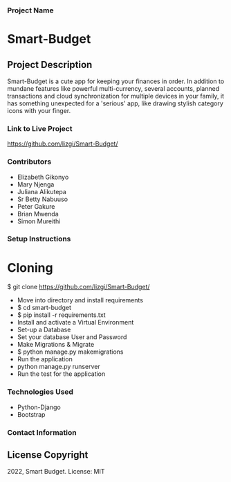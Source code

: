 ### Project Name
# Smart-Budget

## Project Description
Smart-Budget is a cute app for keeping your finances in order. In addition to mundane features like powerful multi-currency, several accounts, planned transactions and cloud synchronization for multiple devices in your family, it has something unexpected for a 'serious' app, like drawing stylish category icons with your finger.
### Link to Live Project
https://github.com/lizgi/Smart-Budget/
### Contributors
* Elizabeth Gikonyo
* Mary Njenga
* Juliana Alikutepa
* Sr Betty Nabuuso
* Peter Gakure
* Brian Mwenda
* Simon Mureithi
### Setup Instructions
# Cloning
$ git clone https://github.com/lizgi/Smart-Budget/
* Move into directory and install requirements
* $ cd smart-budget
* $ pip install -r requirements.txt 
* Install and activate a Virtual Environment 
* Set-up a Database
* Set your database User and Password 
* Make Migrations & Migrate
* $ python manage.py makemigrations <DB Name> 
* Run the application
* python manage.py runserver 
* Run the test for the application

### Technologies Used
* Python-Django
* Bootstrap

### Contact Information


## License Copyright
2022, Smart Budget.
License: MIT
